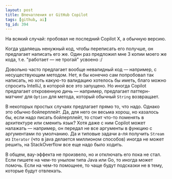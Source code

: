 ```yaml
---
layout: post
title: Впечатления от GitHub Copilot
tags: [github, ai]
tg_id: 394
---
```

На всякий случай: пробовал не последний Copilot X, а обычную версию.

Когда удаляешь ненужный код, чтобы переписать его получше, он предлагает написать его же. Один раз предложил мне 3 копии моего же кода, т.е. "работает — не трогай" усвоено :/

Довольно часто предлагает вообще невалидный код — например, с несуществующим методом. 
Нет, я бы конечно сам попробовал так написать, но хоть какую-то валидацию хотелось бы иметь, благо можно спросить IntelliJ, в которой все это запущено.
Но иногда Copilot предлагает откровенную дичь — например, предлагает паттерн-матчинг для `Option` для метода, который обычный `String` возвращает.

В некоторых простых случаях предлагает прямо то, что надо. 
Однако это обычно бойлерплейт.
Да, для него он весьма хорош, но казалось бы, если надо писать бойлерплейт, то стоит что-то поменять в архитектуре или сменить язык?
Хотя даже с ним Copilot может налажать — например, он передал не все аргументы в функцию с аргументами по умолчанию.
Да и типовые задачи а-ля получить `Stream` из `Iterator` (что в java делается миллионом способов) иногда не может решить, на StackOverflow все еще надо было ходить.

В общем, вау-эффекта не произвело, но и отключать его пока не стал. 
Если пишете на чем-то унылом типа Java или Go, то иногда может помочь.
Если на чем-то помощнее, то чаще будут подсказки не в тему, которые будут отвлекать.
